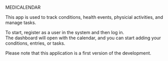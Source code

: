 MEDICALENDAR

This app is used to track conditions, health events, physicial activities, and manage tasks.

To start, register as a user in the system and then log in.  
The dashboard will open with the calendar, and you can start adding your conditions, entries, or tasks.

Please note that this application is a first version of the development.